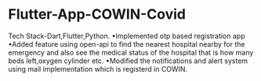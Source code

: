 # Flutter-App-COWIN-Covid

Tech Stack-Dart,Flutter,Python.
•Implemented otp based registration app
•Added feature using open-api to find the nearest hospital nearby for the emergency and also see the medical status of the hospital that is how many beds left,oxygen cylinder etc.
•Modified the notifications and alert system using mail implementation which is registerd in COWIN.
